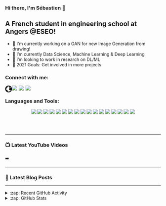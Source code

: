 ### Hi there, I'm Sébastien 👋


## A French student in engineering school at Angers @ESEO!

- 🔭 I'm currently working on a GAN for new Image Generation from drawing!
- 🌱 I’m currently Data Science, Machine Learning & Deep Learning
- 👯 I’m looking to work in research on DL/ML
- 🥅 2021 Goals: Get involved in more projects


### Connect with me:

[<img align="left" width="22px" src="https://raw.githubusercontent.com/iconic/open-iconic/master/svg/globe.svg" />][website]
[<img align="left" width="22px" src="https://cdn.jsdelivr.net/npm/simple-icons@v3/icons/youtube.svg" />][youtube]
[<img align="left" width="22px" src="https://cdn.jsdelivr.net/npm/simple-icons@v3/icons/linkedin.svg" />][linkedin]
[<img align="left" width="22px" src="https://cdn.jsdelivr.net/npm/simple-icons@v3/icons/instagram.svg" />][instagram]

<br />

### Languages and Tools:
<p align="center">
  <img src="https://img.shields.io/badge/-C-1AA946?style=for-the-badge&logo=c&logoColor=ffffff" />
  <img src="https://img.shields.io/badge/-Python-3776AB?style=for-the-badge&logo=python&logoColor=ffffff" />
  <img src="https://img.shields.io/badge/-Java-f89820?style=for-the-badge&logo=java&logoColor=ffffff" />
  <img src="https://img.shields.io/badge/-JavaScript-F7DF1C?style=for-the-badge&logo=javascript&logoColor=000000" />
  <img src="https://img.shields.io/badge/-Haskell-D8D8D8?style=for-the-badge&logo=haskell&logoColor=000000" />
  <img src="https://img.shields.io/badge/-HTML-e34c26?style=for-the-badge&logo=html5&logoColor=ffffff" />
  <img src="https://img.shields.io/badge/-CSS-2965f1?style=for-the-badge&logo=css3&logoColor=ffffff" />
  <img src="https://img.shields.io/badge/-PHP-474A8A?style=for-the-badge&logo=php&logoColor=ffffff" />
  <img src="https://img.shields.io/badge/-Node.js-3c873a?style=for-the-badge&logo=node.js&logoColor=ffffff" />
  <img src="https://img.shields.io/badge/-MySQL-4479A1?style=for-the-badge&logo=MySQL&logoColor=ffffff" />
  <img src="https://img.shields.io/badge/-SQLite-1d97e2?style=for-the-badge&logo=sqlite&logoColor=ffffff" />
  <img src="https://img.shields.io/badge/-Git-%23F05032?style=for-the-badge&logo=git&logoColor=%23ffffff" />
  <img src="https://img.shields.io/badge/-Vim-3c873a?style=for-the-badge&logo=vim&logoColor=ffffff" />
  <img src="https://img.shields.io/badge/-Latex-1bc0b7?style=for-the-badge&logo=latex&logoColor=ffffff" />
  <img src="https://img.shields.io/badge/-Windows-1075da?style=for-the-badge&logo=windows&logoColor=ffffff" />
  <img src="https://img.shields.io/badge/-OSX-cfd0d0?style=for-the-badge&logo=apple&logoColor=000000" />
  <img src="https://img.shields.io/badge/-Linux-ffa600?style=for-the-badge&logo=linux&logoColor=ffffff" />
	<!--
  <img src="https://img.shields.io/badge/-FreeBSD-fa3f05?style=for-the-badge&logo=freebsd&logoColor=ffffff" />
	-->
</p>

<br />
<br />

---

### 📺 Latest YouTube Videos

<!-- YOUTUBE:START -->

<!-- YOUTUBE:END -->

➡️ 

---

### 📕 Latest Blog Posts

<!-- BLOG-POST-LIST:START -->

---

<details>
  <summary>:zap: Recent GitHub Activity</summary>
  
<!--START_SECTION:activity-->
1. ❌ Closed PR [#1](https://github.com/codeSTACKr/build-responsive-website/pull/1) in [codeSTACKr/build-responsive-website](https://github.com/codeSTACKr/build-responsive-website)
2. ❗️ Closed issue [#4](https://github.com/codeSTACKr/codestackr-vscode-theme/issues/4) in [codeSTACKr/codestackr-vscode-theme](https://github.com/codeSTACKr/codestackr-vscode-theme)
3. 🗣 Commented on [#4](https://github.com/codeSTACKr/codestackr-vscode-theme/issues/4) in [codeSTACKr/codestackr-vscode-theme](https://github.com/codeSTACKr/codestackr-vscode-theme)
4. 🎉 Merged PR [#7](https://github.com/codeSTACKr/codestackr-vscode-theme/pull/7) in [codeSTACKr/codestackr-vscode-theme](https://github.com/codeSTACKr/codestackr-vscode-theme)
5. ❗️ Closed issue [#6](https://github.com/codeSTACKr/codestackr-vscode-theme/issues/6) in [codeSTACKr/codestackr-vscode-theme](https://github.com/codeSTACKr/codestackr-vscode-theme)
<!--END_SECTION:activity-->

</details>

<details>
  <summary>:zap: GitHub Stats</summary>

  <img align="left" alt="codeSTACKr's GitHub Stats" src="https://github-readme-stats.codestackr.vercel.app/api?username=codeSTACKr&show_icons=true&hide_border=true" />

</details>

[website]: http://sebastienpradier.com/
[youtube]: https://www.youtube.com/channel/UCi_moQhqK8e860jIkmitm5w
[instagram]: https://www.instagram.com/sebastienpradier/?hl=fr
[linkedin]: https://www.linkedin.com/in/s%C3%A9bastien-pradier-9236b0156/
[webdevplaylist]: https://www.youtube.com/playlist?list=PLkwxH9e_vrAJ0WbEsFA9W3I1W-g_BTsbt
[jsplaylist]: https://www.youtube.com/playlist?list=PLkwxH9e_vrALRJKu7wfXby3MKeflhTu6B
[cssplaylist]: https://www.youtube.com/playlist?list=PLkwxH9e_vrALSdvZuEh6gqQdmDoDIoqz4
[reactplaylist]: https://www.youtube.com/playlist?list=PLkwxH9e_vrAK4TdffpxKY3QGyHCpxFcQ0

